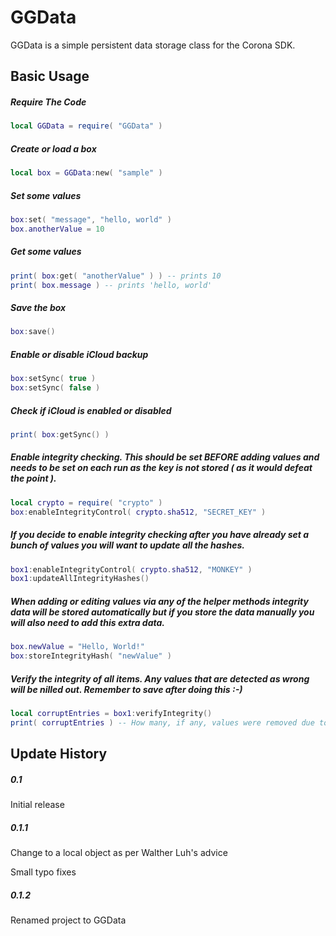 GGData
============

GGData is a simple persistent data storage class for the Corona SDK.

Basic Usage
-------------------------

##### Require The Code
```lua
local GGData = require( "GGData" )
```
##### Create or load a box
```lua
local box = GGData:new( "sample" )
```

##### Set some values
```lua
box:set( "message", "hello, world" )
box.anotherValue = 10
```

##### Get some values
```lua
print( box:get( "anotherValue" ) ) -- prints 10
print( box.message ) -- prints 'hello, world'
```

##### Save the box
```lua
box:save()
```

##### Enable or disable iCloud backup
```lua
box:setSync( true )
box:setSync( false )
```

##### Check if iCloud is enabled or disabled
```lua
print( box:getSync() )
```

##### Enable integrity checking. This should be set BEFORE adding values and needs to be set on each run as the key is not stored ( as it would defeat the point ). 
```lua
local crypto = require( "crypto" )
box:enableIntegrityControl( crypto.sha512, "SECRET_KEY" )
```

##### If you decide to enable integrity checking after you have already set a bunch of values you will want to update all the hashes.
```lua
box1:enableIntegrityControl( crypto.sha512, "MONKEY" )
box1:updateAllIntegrityHashes()
```

##### When adding or editing values via any of the helper methods integrity data will be stored automatically but if you store the data manually you will also need to add this extra data.
```lua
box.newValue = "Hello, World!"
box:storeIntegrityHash( "newValue" )
```

##### Verify the integrity of all items. Any values that are detected as wrong will be nilled out. Remember to save after doing this :-)
```lua
local corruptEntries = box1:verifyIntegrity()
print( corruptEntries ) -- How many, if any, values were removed due to being different than expected.
```

Update History
-------------------------

##### 0.1
Initial release

##### 0.1.1
Change to a local object as per Walther Luh's advice

Small typo fixes

##### 0.1.2
Renamed project to GGData